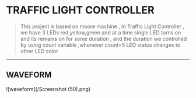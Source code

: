 # TRAFFIC LIGHT CONTROLLER
  >This project is based on moore machine , In Traffic Light Controller , we have 3 LEDs red,yellow,green and at a time single LED turns on and its remains on for some duration , and the duration we controlled by using count variable ,whenever count=5 LED status changes to other LED color
  
  ---
  
  ## WAVEFORM
  
  ![waveform](/Screenshot (50).png)
